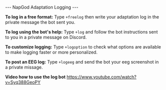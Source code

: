 --- NapGod Adaptation Logging ---

**To log in a free format:** Type `+freelog` then write your adaptation log in the private message the bot sent you.

**To log using the bot's help:** Type `+log` and follow the bot instructions sent to you in a private message on Discord.

**To customize logging:** Type `+logoption` to check what options are available to make logging faster or more personalized.

**To post an EEG log:** Type `+logeeg` and send the bot your eeg screenshot in a private missage.

**Video how to use the log bot** <https://www.youtube.com/watch?v=Syq388GeoPY>
